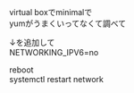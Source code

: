 

virtual boxでminimalで  
yumがうまくいってなくて調べて  

↓を追加して  
NETWORKING_IPV6=no  

reboot  
systemctl restart network  


